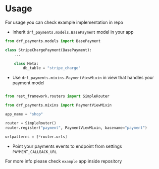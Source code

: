 # Usage

For usage you can check example implementation in repo

- Inherit `drf_payments.models.BasePayment` model in your app

```python
from drf_payments.models import BasePayment

class StripeChargePayment(BasePayment):
    ...

    class Meta:
        db_table = "stripe_charge"
```

- Use `drf_payments.mixins.PaymentViewMixin` in view that handles your payment model

```python

from rest_framework.routers import SimpleRouter

from drf_payments.mixins import PaymentViewMixin

app_name = "shop"

router = SimpleRouter()
router.register("payment", PaymentViewMixin, basename="payment")

urlpatterns = [*router.urls]


```

- Point your payments events to endpoint from settings `PAYMENT_CALLBACK_URL`

For more info please check `example` app inside repository
